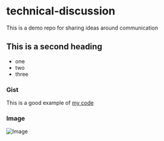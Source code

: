 # technical-discussion
This is a demo repo for sharing ideas around communication

## This is a second heading

* one
* two
* three

### Gist

This is a good example of [my code](https://gist.github.com/sergeksfumey/02e9d95d8f037c7b58621eb7e7b36ba9)

### Image

![Image](https://github.com/user-attachments/assets/dfceeec4-031a-42a5-9295-f67b4d07004c)
